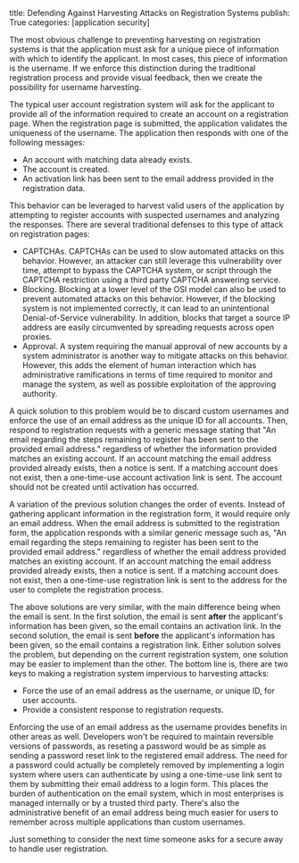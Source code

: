 title: Defending Against Harvesting Attacks on Registration Systems
publish: True
categories: [application security]

The most obvious challenge to preventing harvesting on registration systems is that the application must ask for a unique piece of information with which to identify the applicant. In most cases, this piece of information is the username. If we enforce this distinction during the traditional registration process and provide visual feedback, then we create the possibility for username harvesting.

<!-- READMORE -->

The typical user account registration system will ask for the applicant to provide all of the information required to create an account on a registration page. When the registration page is submitted, the application validates the uniqueness of the username. The application then responds with one of the following messages:

- An account with matching data already exists.
- The account is created.
- An activation link has been sent to the email address provided in the registration data.

This behavior can be leveraged to harvest valid users of the application by attempting to register accounts with suspected usernames and analyzing the responses. There are several traditional defenses to this type of attack on registration pages:

- CAPTCHAs. CAPTCHAs can be used to slow automated attacks on this behavior. However, an attacker can still leverage this vulnerability over time, attempt to bypass the CAPTCHA system, or script through the CAPTCHA restriction using a third party CAPTCHA answering service.
- Blocking. Blocking at a lower level of the OSI model can also be used to prevent automated attacks on this behavior. However, if the blocking system is not implemented correctly, it can lead to an unintentional Denial-of-Service vulnerability. In addition, blocks that target a source IP address are easily circumvented by spreading requests across open proxies.
- Approval. A system requiring the manual approval of new accounts by a system administrator is another way to mitigate attacks on this behavior. However, this adds the element of human interaction which has administrative ramifications in terms of time required to monitor and manage the system, as well as possible exploitation of the approving authority.

A quick solution to this problem would be to discard custom usernames and enforce the use of an email address as the unique ID for all accounts. Then, respond to registration requests with a generic message stating that "An email regarding the steps remaining to register has been sent to the provided email address." regardless of whether the information provided matches an existing account. If an account matching the email address provided already exists, then a notice is sent. If a matching account does not exist, then a one-time-use account activation link is sent. The account should not be created until activation has occurred.

A variation of the previous solution changes the order of events. Instead of gathering applicant information in the registration form, it would require only an email address. When the email address is submitted to the registration form, the application responds with a similar generic message such as, "An email regarding the steps remaining to register has been sent to the provided email address." regardless of whether the email address provided matches an existing account. If an account matching the email address provided already exists, then a notice is sent. If a matching account does not exist, then a one-time-use registration link is sent to the address for the user to complete the registration process.

The above solutions are very similar, with the main difference being when the email is sent. In the first solution, the email is sent **after** the applicant's information has been given, so the email contains an activation link. In the second solution, the email is sent **before** the applicant's information has been given, so the email contains a registration link. Either solution solves the problem, but depending on the current registration system, one solution may be easier to implement than the other. The bottom line is, there are two keys to making a registration system impervious to harvesting attacks:

- Force the use of an email address as the username, or unique ID, for user accounts.
- Provide a consistent response to registration requests.

Enforcing the use of an email address as the username provides benefits in other areas as well. Developers won't be required to maintain reversible versions of passwords, as reseting a password would be as simple as sending a password reset link to the registered email address. The need for a password could actually be completely removed by implementing a login system where users can authenticate by using a one-time-use link sent to them by submitting their email address to a login form. This places the burden of authentication on the email system, which in most enterprises is managed internally or by a trusted third party. There's also the administrative benefit of an email address being much easier for users to remember across multiple applications than custom usernames.

Just something to consider the next time someone asks for a secure away to handle user registration.
